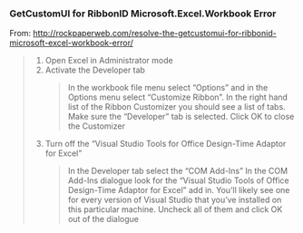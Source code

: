 ### GetCustomUI for RibbonID Microsoft.Excel.Workbook Error

From: http://rockpaperweb.com/resolve-the-getcustomui-for-ribbonid-microsoft-excel-workbook-error/
> 1. Open Excel in Administrator mode
> 2. Activate the Developer tab
>    > In the workbook file menu select “Options” and in the Options menu select “Customize Ribbon”.
>    > In the right hand list of the Ribbon Customizer you should see a list of tabs.  Make sure the “Developer” tab is selected.
>    > Click OK to close the Customizer
> 3. Turn off the “Visual Studio Tools for Office Design-Time Adaptor for Excel”
>    > In the Developer tab select the “COM Add-Ins”
>    > In the COM Add-Ins dialogue look for the “Visual Studio Tools of Office Design-Time Adaptor for Excel” add in.
>    > You’ll likely see one for every version of Visual Studio that you’ve installed on this particular machine.
>    > Uncheck all of them and click OK out of the dialogue
